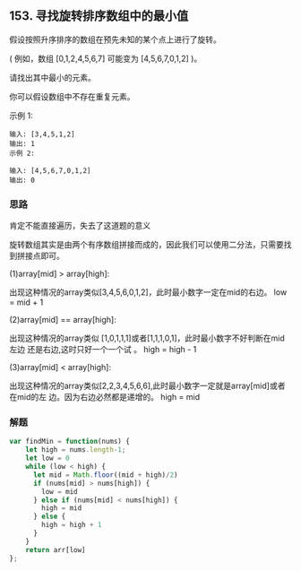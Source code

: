 ## 153. 寻找旋转排序数组中的最小值
假设按照升序排序的数组在预先未知的某个点上进行了旋转。

( 例如，数组 [0,1,2,4,5,6,7] 可能变为 [4,5,6,7,0,1,2] )。

请找出其中最小的元素。

你可以假设数组中不存在重复元素。

示例 1:

```
输入: [3,4,5,1,2]
输出: 1
示例 2:

输入: [4,5,6,7,0,1,2]
输出: 0
```

### 思路

肯定不能直接遍历，失去了这道题的意义

旋转数组其实是由两个有序数组拼接而成的，因此我们可以使用二分法，只需要找到拼接点即可。

(1)array[mid] > array[high]:

出现这种情况的array类似[3,4,5,6,0,1,2]，此时最小数字一定在mid的右边。 low = mid + 1

(2)array[mid] == array[high]:

出现这种情况的array类似 [1,0,1,1,1]或者[1,1,1,0,1]，此时最小数字不好判断在mid左边 还是右边,这时只好一个一个试 。 high = high - 1

(3)array[mid] < array[high]:

出现这种情况的array类似[2,2,3,4,5,6,6],此时最小数字一定就是array[mid]或者在mid的左 边。因为右边必然都是递增的。 high = mid

### 解题
```javascript
var findMin = function(nums) {
    let high = nums.length-1;
    let low = 0
    while (low < high) {
      let mid = Math.floor((mid + high)/2)
      if (nums[mid] > nums[high]) {
        low = mid
      } else if (nums[mid] < nums[high]) {
        high = mid
      } else {
        high = high + 1
      }
    }
    return arr[low]
};
```


